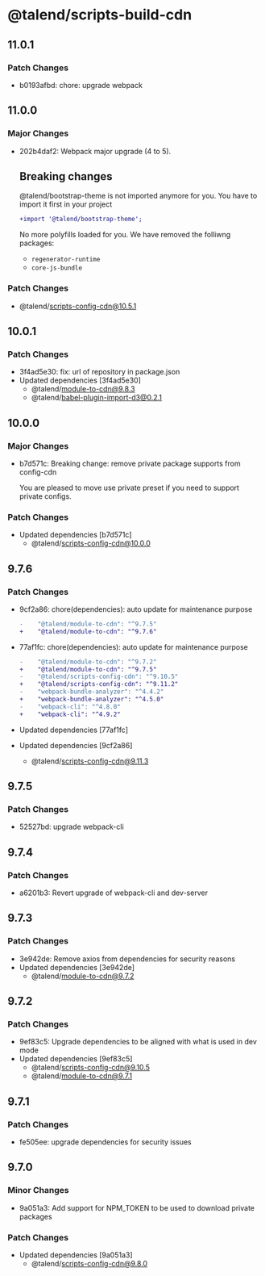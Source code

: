 # @talend/scripts-build-cdn

## 11.0.1

### Patch Changes

- b0193afbd: chore: upgrade webpack

## 11.0.0

### Major Changes

- 202b4daf2: Webpack major upgrade (4 to 5).

  ## Breaking changes

  @talend/bootstrap-theme is not imported anymore for you. You have to import it first in your project

  ```diff
  +import '@talend/bootstrap-theme';
  ```

  No more polyfills loaded for you. We have removed the folliwng packages:

  - `regenerator-runtime`
  - `core-js-bundle`

### Patch Changes

- @talend/scripts-config-cdn@10.5.1

## 10.0.1

### Patch Changes

- 3f4ad5e30: fix: url of repository in package.json
- Updated dependencies [3f4ad5e30]
  - @talend/module-to-cdn@9.8.3
  - @talend/babel-plugin-import-d3@0.2.1

## 10.0.0

### Major Changes

- b7d571c: Breaking change: remove private package supports from config-cdn

  You are pleased to move use private preset if you need to support private configs.

### Patch Changes

- Updated dependencies [b7d571c]
  - @talend/scripts-config-cdn@10.0.0

## 9.7.6

### Patch Changes

- 9cf2a86: chore(dependencies): auto update for maintenance purpose

  ```diff
  -    "@talend/module-to-cdn": "^9.7.5"
  +    "@talend/module-to-cdn": "^9.7.6"
  ```

- 77af1fc: chore(dependencies): auto update for maintenance purpose

  ```diff
  -    "@talend/module-to-cdn": "^9.7.2"
  +    "@talend/module-to-cdn": "^9.7.5"
  -    "@talend/scripts-config-cdn": "^9.10.5"
  +    "@talend/scripts-config-cdn": "^9.11.2"
  -    "webpack-bundle-analyzer": "^4.4.2"
  +    "webpack-bundle-analyzer": "^4.5.0"
  -    "webpack-cli": "^4.8.0"
  +    "webpack-cli": "^4.9.2"
  ```

- Updated dependencies [77af1fc]
- Updated dependencies [9cf2a86]
  - @talend/scripts-config-cdn@9.11.3

## 9.7.5

### Patch Changes

- 52527bd: upgrade webpack-cli

## 9.7.4

### Patch Changes

- a6201b3: Revert upgrade of webpack-cli and dev-server

## 9.7.3

### Patch Changes

- 3e942de: Remove axios from dependencies for security reasons
- Updated dependencies [3e942de]
  - @talend/module-to-cdn@9.7.2

## 9.7.2

### Patch Changes

- 9ef83c5: Upgrade dependencies to be aligned with what is used in dev mode
- Updated dependencies [9ef83c5]
  - @talend/scripts-config-cdn@9.10.5
  - @talend/module-to-cdn@9.7.1

## 9.7.1

### Patch Changes

- fe505ee: upgrade dependencies for security issues

## 9.7.0

### Minor Changes

- 9a051a3: Add support for NPM_TOKEN to be used to download private packages

### Patch Changes

- Updated dependencies [9a051a3]
  - @talend/scripts-config-cdn@9.8.0
